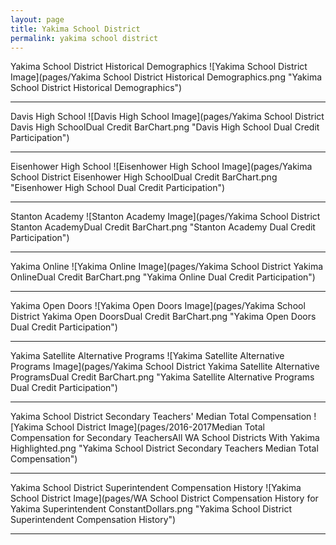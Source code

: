 ```yaml
---
layout: page
title: Yakima School District
permalink: yakima school district
---
```



Yakima School District Historical Demographics
![Yakima School District Image](pages/Yakima School District Historical Demographics.png "Yakima School District Historical Demographics")

___

Davis High School
![Davis High School Image](pages/Yakima School District Davis High SchoolDual Credit BarChart.png "Davis High School Dual Credit Participation")

___

Eisenhower High School
![Eisenhower High School Image](pages/Yakima School District Eisenhower High SchoolDual Credit BarChart.png "Eisenhower High School Dual Credit Participation")

___

Stanton Academy
![Stanton Academy Image](pages/Yakima School District Stanton AcademyDual Credit BarChart.png "Stanton Academy Dual Credit Participation")

___

Yakima Online
![Yakima Online Image](pages/Yakima School District Yakima OnlineDual Credit BarChart.png "Yakima Online Dual Credit Participation")

___

Yakima Open Doors
![Yakima Open Doors Image](pages/Yakima School District Yakima Open DoorsDual Credit BarChart.png "Yakima Open Doors Dual Credit Participation")

___

Yakima Satellite Alternative Programs
![Yakima Satellite Alternative Programs Image](pages/Yakima School District Yakima Satellite Alternative ProgramsDual Credit BarChart.png "Yakima Satellite Alternative Programs Dual Credit Participation")

___

Yakima School District Secondary Teachers' Median Total Compensation
![Yakima School District Image](pages/2016-2017Median Total Compensation for Secondary TeachersAll WA School Districts With Yakima Highlighted.png "Yakima School District Secondary Teachers Median Total Compensation")

___

Yakima School District Superintendent Compensation History
![Yakima School District Image](pages/WA School District Compensation History for Yakima Superintendent ConstantDollars.png "Yakima School District Superintendent Compensation History")

___

